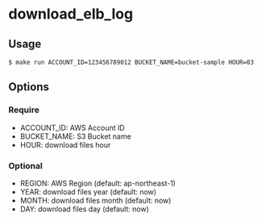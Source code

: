 # download_elb_log

## Usage

```
$ make run ACCOUNT_ID=123456789012 BUCKET_NAME=bucket-sample HOUR=03
```

## Options

### Require
- ACCOUNT_ID: AWS Account ID
- BUCKET_NAME: S3 Bucket name
- HOUR: download files hour

### Optional
- REGION: AWS Region (default: ap-northeast-1)
- YEAR: download files year (default: now)
- MONTH: download files month (default: now)
- DAY: download files day (default: now)

